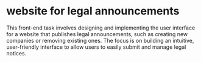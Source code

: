 # website for legal announcements
This front-end task involves designing and implementing the user interface for a website that publishes legal announcements, such as creating new companies or removing existing ones. The focus is on building an intuitive, user-friendly interface to allow users to easily submit and manage legal notices.
